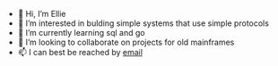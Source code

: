 - 👋 Hi, I’m Ellie
- 👀 I’m interested in bulding simple systems that use simple protocols 
- 🌱 I’m currently learning sql and go
- 💞️ I’m looking to collaborate on projects for old mainframes
- 📫 I can best be reached by [email](mailto:elliemaegalyean@gmail.com)

<!---
Lifesgood123/Lifesgood123 is a ✨ special ✨ repository because its `README.md` (this file) appears on your GitHub profile.
You can click the Preview link to take a look at your changes.
--->
